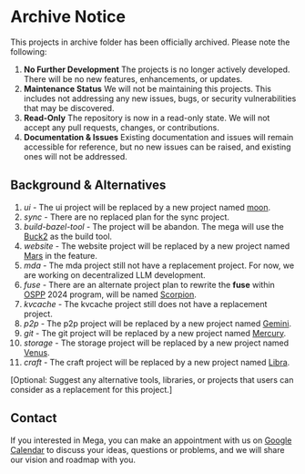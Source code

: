 # Archive Notice

This projects in archive folder has been officially archived. Please note the following:

1. **No Further Development** The projects is no longer actively developed. There will be no new features, enhancements, or updates.
2. **Maintenance Status** We will not be maintaining this projects. This includes not addressing any new issues, bugs, or security vulnerabilities that may be discovered.
3. **Read-Only** The repository is now in a read-only state. We will not accept any pull requests, changes, or contributions.
4. **Documentation & Issues** Existing documentation and issues will remain accessible for reference, but no new issues can be raised, and existing ones will not be addressed.

## Background & Alternatives

1. *ui* - The ui project will be replaced by a new project named [moon](../moon/README.md).
2. *sync* - There are no replaced plan for the sync project.
3. *build-bazel-tool* - The project will be abandon. The mega will use the [Buck2](https://buck2.build) as the build tool.
4. *website* - The website project will be replaced by a new project named [Mars](../mars/README.md) in the feature.
5. *mda* - The mda project still not have a replacement project. For now, we are working on decentralized LLM development.
6. *fuse* - There are an alternate project plan to rewrite the **fuse** within [OSPP](https://summer-ospp.ac.cn) 2024 program, will be named [Scorpion](../scorpio/README.md).
7. *kvcache* - The kvcache project still does not have a replacement project.
8. *p2p* - The p2p project will be replaced by a new project named [Gemini](../gemini/README.md).
9. *git* - The git project will be replaced by a new project named [Mercury](../mercury/README.md).
10. *storage* - The storage project will be replaced by a new project named [Venus](../venus/README.md).
11. *craft* - The craft project will be replaced by a new project named [Libra](../libra/README.md).

[Optional: Suggest any alternative tools, libraries, or projects that users can consider as a replacement for this project.]

## Contact

If you interested in Mega, you can make an appointment with us on [Google Calendar](https://calendar.app.google/QuBf2sdmf68wVYWL7) to discuss your ideas, questions or problems, and we will share our vision and roadmap with you.

